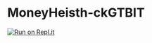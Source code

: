 # MoneyHeisth-ckGTBIT

[![Run on Repl.it](https://repl.it/badge/github/TejpalSharma7/MoneyHeisth-ckGTBIT)](https://repl.it/github/TejpalSharma7/MoneyHeisth-ckGTBIT)
